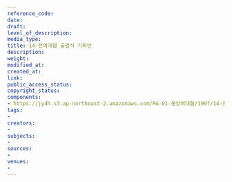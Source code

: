 ```yaml
---
reference_code: 
date: 
draft: 
level_of_description: 
media_type: 
title: 14-전여대협 출범식 기획안
description: 
weight: 
modified_at: 
created_at: 
link: 
public_access_status: 
copyright_status: 
components:
- https://jydh.s3.ap-northeast-2.amazonaws.com/RG-01-중앙여대협/1997/14-전여대협+출범식+기획안.pdf
tags:
- 
creators:
- 
subjects:
- 
sources:
- 
venues:
- 
---
```

